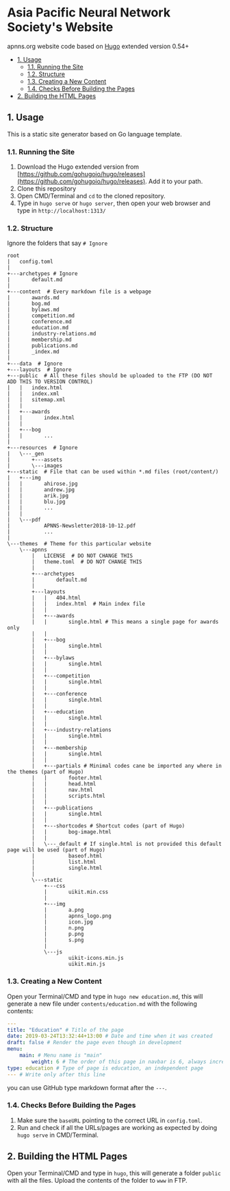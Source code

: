 # Asia Pacific Neural Network Society's Website

apnns.org website code based on [Hugo](https://gohugo.io) extended version 0.54+

<!-- TOC -->

- [1. Usage](#1-usage)
  - [1.1. Running the Site](#11-running-the-site)
  - [1.2. Structure](#12-structure)
  - [1.3. Creating a New Content](#13-creating-a-new-content)
  - [1.4. Checks Before Building the Pages](#14-checks-before-building-the-pages)
- [2. Building the HTML Pages](#2-building-the-html-pages)

<!-- /TOC -->

## 1. Usage

This is a static site generator based on Go language template.

### 1.1. Running the Site

1. Download the Hugo extended version from [https://github.com/gohugoio/hugo/releases](https://github.com/gohugoio/hugo/releases). Add it to your path.
2. Clone this repository
3. Open CMD/Terminal and `cd` to the cloned repository.
4. Type in `hugo serve` or `hugo server`, then open your web browser and type in `http://localhost:1313/`

### 1.2. Structure

Ignore the folders that say `# Ignore`

```
root
|   config.toml
|
+---archetypes # Ignore
|       default.md
|
+---content  # Every markdown file is a webpage
|       awards.md
|       bog.md
|       bylaws.md
|       competition.md
|       conference.md
|       education.md
|       industry-relations.md
|       membership.md
|       publications.md
|       _index.md
|
+---data  # Ignore
+---layouts  # Ignore
+---public  # All these files should be uploaded to the FTP (DO NOT ADD THIS TO VERSION CONTROL)
|   |   index.html
|   |   index.xml
|   |   sitemap.xml
|   |
|   +---awards
|   |       index.html
|   |
|   +---bog
|   |       ...
|
+---resources  # Ignore
|   \---_gen
|       +---assets
|       \---images
+---static  # File that can be used within *.md files (root/content/)
|   +---img
|   |       ahirose.jpg
|   |       andrew.jpg
|   |       arik.jpg
|   |       blu.jpg
|   |       ...
|   |
|   \---pdf
|           APNNS-Newsletter2018-10-12.pdf
|           ...
|
\---themes  # Theme for this particular website
    \---apnns
        |   LICENSE  # DO NOT CHANGE THIS
        |   theme.toml  # DO NOT CHANGE THIS
        |
        +---archetypes
        |       default.md
        |
        +---layouts
        |   |   404.html
        |   |   index.html  # Main index file
        |   |
        |   +---awards
        |   |       single.html # This means a single page for awards only
        |   |
        |   +---bog
        |   |       single.html
        |   |
        |   +---bylaws
        |   |       single.html
        |   |
        |   +---competition
        |   |       single.html
        |   |
        |   +---conference
        |   |       single.html
        |   |
        |   +---education
        |   |       single.html
        |   |
        |   +---industry-relations
        |   |       single.html
        |   |
        |   +---membership
        |   |       single.html
        |   |
        |   +---partials # Minimal codes cane be imported any where in the themes (part of Hugo)
        |   |       footer.html
        |   |       head.html
        |   |       nav.html
        |   |       scripts.html
        |   |
        |   +---publications
        |   |       single.html
        |   |
        |   +---shortcodes # Shortcut codes (part of Hugo)
        |   |       bog-image.html
        |   |
        |   \---_default # If single.html is not provided this default page will be used (part of Hugo)
        |           baseof.html
        |           list.html
        |           single.html
        |
        \---static
            +---css
            |       uikit.min.css
            |
            +---img
            |       a.png
            |       apnns_logo.png
            |       icon.jpg
            |       n.png
            |       p.png
            |       s.png
            |
            \---js
                    uikit-icons.min.js
                    uikit.min.js
```

### 1.3. Creating a New Content

Open your Terminal/CMD and type in `hugo new education.md`, this will generate a new file under `contents/education.md` with the following contents:

```yaml
---
title: "Education" # Title of the page
date: 2019-03-24T13:32:44+13:00 # Date and time when it was created
draft: false # Render the page even though in development
menu:
    main: # Menu name is "main"
        weight: 6 # The order of this page in navbar is 6, always increment this
type: education # Type of page is education, an independent page
--- # Write only after this line
```

you can use GitHub type markdown format after the `---`.

### 1.4. Checks Before Building the Pages

1. Make sure the `baseURL` pointing to the correct URL in `config.toml`.
2. Run and check if all the URLs/pages are working as expected by doing `hugo serve` in CMD/Terminal.

## 2. Building the HTML Pages

Open your Terminal/CMD and type in `hugo`, this will generate a folder `public` with all the files. Upload the contents of the folder to `www` in FTP.
